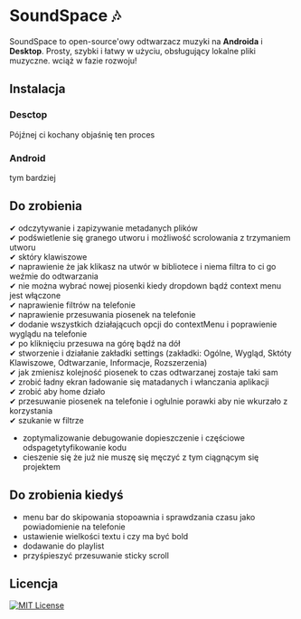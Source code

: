 # SoundSpace 🎶
SoundSpace to open-source'owy odtwarzacz muzyki na **Androida** i **Desktop**. Prosty, szybki i łatwy w użyciu, obsługujący lokalne pliki muzyczne. wciąż w fazie rozwoju!

<h2> Instalacja </h2>
<h3>Desctop</h3>
Pójźnej ci kochany objaśnię ten proces
<h3>Android</h3>
tym bardziej

## Do zrobienia
 ✔ odczytywanie i zapizywanie metadanych plików<br>
 ✔ podświetlenie się granego utworu i możliwość scrolowania z trzymaniem utworu<br>
 ✔ sktóry klawiszowe<br>
 ✔ naprawienie że jak klikasz na utwór w bibliotece i niema filtra to ci go weźmie do odtwarzania<br>
 ✔ nie można wybrać nowej piosenki kiedy dropdown bądź context menu jest włączone<br>
 ✔ naprawienie filtrów na telefonie<br>
 ✔ naprawienie przesuwania piosenek na telefonie<br>
 ✔ dodanie wszystkich działającuch opcji do contextMenu i poprawienie wyglądu na telefonie<br>
 ✔ po kliknięciu przesuwa na górę bądź na dół<br>
 ✔ stworzenie i działanie zakładki settings (zakładki: Ogólne, Wygląd, Sktóty Klawiszowe, Odtwarzanie, Informacje, Rozszerzenia)<br>
 ✔ jak zmienisz kolejność piosenek to czas odtwarzanej zostaje taki sam<br>
 ✔ zrobić ładny ekran ładowanie się matadanych i włanczania aplikacji<br>
 ✔ zrobić aby home działo<br>
 ✔ przesuwanie piosenek na telefonie i ogłulnie porawki aby nie wkurzało z korzystania<br>
 ✔ szukanie w filtrze<br>
 - zoptymalizowanie debugowanie dopieszczenie i częściowe odspagetytyfikowanie kodu<br>
 - cieszenie się że już nie muszę się męczyć z tym ciągnącym się projektem<br>

## Do zrobienia kiedyś
 - menu bar do skipowania stopoawnia i sprawdzania czasu jako powiadomienie na telefonie<br>
 - ustawienie wielkości textu i czy ma być bold<br>
 - dodawanie do playlist<br>
 - przyśpieszyć przesuwanie sticky scroll<br>

## Licencja
[![MIT License](https://img.shields.io/badge/License-MIT-green.svg)](https://choosealicense.com/licenses/mit/)
